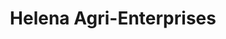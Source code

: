 ---
title: "Helena Agri-Enterprises"
url: /christmas-valley/helena-agri-enterprises/
shop: agrarian
---